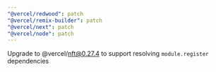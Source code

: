 ```yaml
---
"@vercel/redwood": patch
"@vercel/remix-builder": patch
"@vercel/next": patch
"@vercel/node": patch
---
```


Upgrade to @vercel/nft@0.27.4 to support resolving `module.register` dependencies
